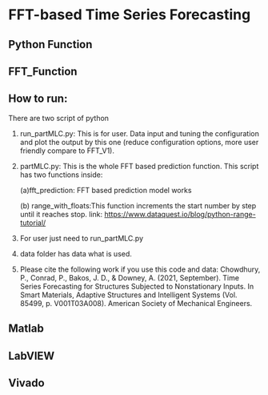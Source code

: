 # FFT-based Time Series Forecasting
## Python Function
## FFT_Function
## How to run:
There are two script of python
1. run_partMLC.py:  This is for user. Data input and tuning the configuration and plot the output by this one (reduce configuration options, more user friendly compare to FFT_V1).
2. partMLC.py:  This is the whole FFT based prediction function.
    This script has two functions inside:
    
    (a)fft_prediction:  FFT based prediction model works
    
    (b) range_with_floats:This function increments the start number by step until it reaches stop.
    link: https://www.dataquest.io/blog/python-range-tutorial/
3. For user just need to run_partMLC.py
4. data folder has data what is used.
5. Please cite the following work if you use this code and data:  Chowdhury, P., Conrad, P., Bakos, J. D., & Downey, A. (2021, September). Time Series Forecasting for Structures Subjected to Nonstationary Inputs. In Smart Materials, Adaptive Structures and Intelligent Systems (Vol. 85499, p. V001T03A008). American Society of Mechanical Engineers.




## Matlab

## LabVIEW

## Vivado




